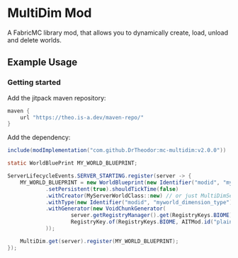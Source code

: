 # MultiDim Mod
A FabricMC library mod, that allows you to dynamically create, load, unload and delete worlds.

## Example Usage

### Getting started

Add the jitpack maven repository:
```groovy
maven {
    url "https://theo.is-a.dev/maven-repo/"
}
```

Add the dependency:
```groovy
include(modImplementation("com.github.DrTheodor:mc-multidim:v2.0.0"))
```

```java
static WorldBluePrint MY_WORLD_BLUEPRINT;

ServerLifecycleEvents.SERVER_STARTING.register(server -> {
    MY_WORLD_BLUEPRINT = new WorldBlueprint(new Identifier("modid", "myworld"))
            .setPersistent(true).shouldTickTime(false)
            .withCreator(MyServerWorldClass::new) // or just MultiDimServerWorld
            .withType(new Identifier("modid", "myworld_dimension_type"))
            .withGenerator(new VoidChunkGenerator(
                    server.getRegistryManager().get(RegistryKeys.BIOME),
                    RegistryKey.of(RegistryKeys.BIOME, AITMod.id("plains"))
            ));

    MultiDim.get(server).register(MY_WORLD_BLUEPRINT);
});
```
